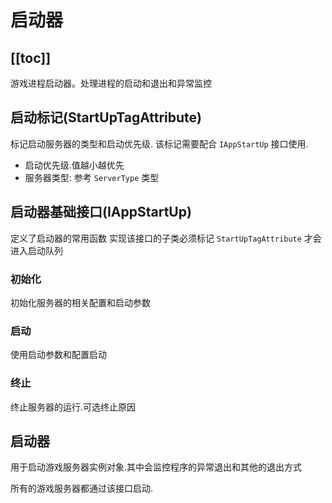 # 启动器

[[toc]]
---

游戏进程启动器。处理进程的启动和退出和异常监控

## 启动标记(StartUpTagAttribute)

标记启动服务器的类型和启动优先级.
该标记需要配合 `IAppStartUp` 接口使用.

- 启动优先级.值越小越优先
- 服务器类型: 参考 `ServerType` 类型

## 启动器基础接口(IAppStartUp)

定义了启动器的常用函数
实现该接口的子类必须标记 `StartUpTagAttribute` 才会进入启动队列

### 初始化

初始化服务器的相关配置和启动参数

### 启动

使用启动参数和配置启动

### 终止

终止服务器的运行.可选终止原因

## 启动器

用于启动游戏服务器实例对象.其中会监控程序的异常退出和其他的退出方式

所有的游戏服务器都通过该接口启动.
